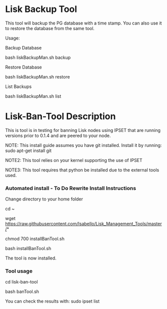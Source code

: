 # Lisk Backup Tool

This tool will backup the PG database with a time stamp. You can also use it to restore the database from the same tool.

Usage:

Backup Database

bash liskBackupMan.sh backup

Restore Database

bash liskBackupMan.sh restore

List Backups

bash liskBackupMan.sh list

# Lisk-Ban-Tool Description

This is tool is in testing for banning Lisk nodes using IPSET that are running versions prior to 0.1.4 and are peered to your node.

NOTE: This install guide assumes you have git installed. Install it by running: sudo apt-get install git

NOTE2: This tool relies on your kernel supporting the use of IPSET

NOTE3: This tool requires that python be installed due to the external tools used.

### Automated install - To Do Rewrite Install Instructions

Change directory to your home folder

cd ~

wget https://raw.githubusercontent.com/Isabello/Lisk_Management_Tools/master/*

chmod 700 installBanTool.sh

bash installBanTool.sh

The tool is now installed.


### Tool usage

cd lisk-ban-tool

bash banTool.sh

You can check the results with:  sudo ipset list
